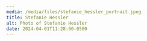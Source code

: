 ```yaml
---
media: /media/files/stefanie_hessler_portrait.jpeg
title: Stefanie Hessler
alt: Photo of Stefanie Hessler
date: 2024-04-01T11:28:00-0500
---
```

